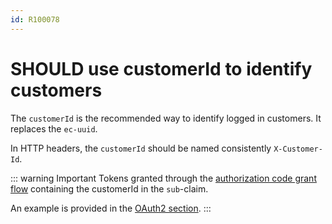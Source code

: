 ```yaml
---
id: R100078
---
```


# SHOULD use customerId to identify customers

The `customerId` is the recommended way to identify logged in customers. It replaces the `ec-uuid`.

In HTTP headers, the `customerId` should be named consistently `X-Customer-Id`.

::: warning Important
Tokens granted through the [authorization code grant flow](../../../../rest/authorization/oauth/rules/must-use-authorization-grant.md) 
containing the customerId in the `sub`-claim.

An example is provided in the [OAuth2 section](../../../../rest/authorization/README.md#oauth-2-0).
:::
